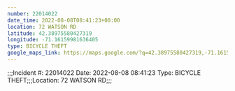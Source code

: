 ```yaml
---
number: 22014022
date_time: 2022-08-08T08:41:23+00:00
location: 72 WATSON RD
latitude: 42.38975580427319
longitude: -71.16159981636405
type: BICYCLE THEFT
google_maps_link: https://maps.google.com/?q=42.38975580427319,-71.16159981636405
---
```


;;;Incident #: 22014022   Date: 2022-08-08 08:41:23   Type: BICYCLE THEFT;;;Location: 72 WATSON RD;;;
